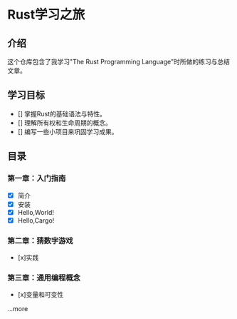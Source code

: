 # Rust学习之旅

## 介绍

这个仓库包含了我学习"The Rust Programming Language"时所做的练习与总结文章。

## 学习目标

- [] 掌握Rust的基础语法与特性。
- [] 理解所有权和生命周期的概念。
- [] 编写一些小项目来巩固学习成果。

## 目录

### 第一章：入门指南

- [x] 简介
- [x] 安装
- [x] Hello,World!
- [x] Hello,Cargo!

### 第二章：猜数字游戏

- [x]实践

### 第三章：通用编程概念

- [x]变量和可变性

...more
